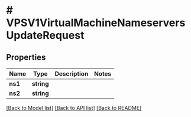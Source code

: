 # # VPSV1VirtualMachineNameserversUpdateRequest

## Properties

Name | Type | Description | Notes
------------ | ------------- | ------------- | -------------
**ns1** | **string** |  |
**ns2** | **string** |  |

[[Back to Model list]](../../README.md#models) [[Back to API list]](../../README.md#endpoints) [[Back to README]](../../README.md)
